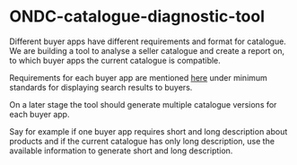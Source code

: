 # ONDC-catalogue-diagnostic-tool

Different buyer apps have different requirements and format for catalogue. We are building a tool to analyse a seller catalogue and create a report on, to which buyer apps the current catalogue is compatible. 

Requirements for each buyer app are mentioned [here](https://resources.ondc.org/disclosures) under minimum standards for displaying search results to buyers.

On a later stage the tool should generate multiple catalogue versions for each buyer app. 

Say for example if one buyer app requires short and long description about products and if the current catalogue has only long description, use the available information to generate short and long description. 

